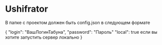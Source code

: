 # Ushifrator

В папке с проектом должен быть config.json в следующем формате

{
"login": "ВашЛогинТабуна",
"password": "Пароль"
"local": true если вы хотите запустить сервер локально
}


